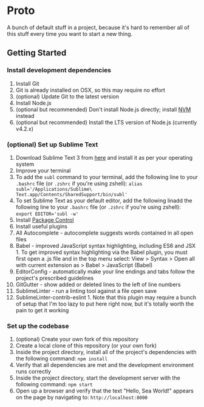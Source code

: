 # Proto

A bunch of default stuff in a project, because it's hard to remember all of this stuff every time you want to start a new thing.

## Getting Started

### Install development dependencies
1. Install Git
  1. Git is already installed on OSX, so this may require no effort
  1. (optional) Update Git to the latest version
1. Install Node.js
  1. (optional but recommended) Don't install Node.js directly; install [NVM](https://github.com/creationix/nvm) instead
  1. (optional but recommended) Install the LTS version of Node.js (currently v4.2.x)

### (optional) Set up Sublime Text
1. Download Sublime Text 3 from [here](http://www.sublimetext.com/3) and install it as per your operating system
1. Improve your terminal
  1. To add the `subl` command to your terminal, add the following line to your `.bashrc` file (or `.zshrc` if you're using zshell):
    `alias subl='/Applications/Sublime\ Text.app/Contents/SharedSupport/bin/subl'`
  1. To set Sublime Text as your default editor, add the following linadd the following line to your `.bashrc` file (or `.zshrc` if you're using zshell):
    `export EDITOR='subl -w'`
1. Install [Package Control](https://packagecontrol.io/installation)
1. Install useful plugins
  1. All Autocomplete - autocomplete suggests words contained in all open files
  1. Babel - improved JavaScript syntax highlighting, including ES6 and JSX
    1. To get improved syntax highlighting via the Babel plugin, you must first open a .js file and in the top menu select: View > Syntax > Open all with current extension as > Babel > JavaScript (Babel)
  1. EditorConfig - automatically make your line endings and tabs follow the project's prescribed guidelines
  1. GitGutter - show added or deleted lines to the left of line numbers
  1. SublimeLinter - run a linting tool against a file open save
  1. SublimeLinter-contrib-eslint
    1. Note that this plugin may require a bunch of setup that I'm too lazy to put here right now, but it's totally worth the pain to get it working

### Set up the codebase
1. (optional) Create your own fork of this repository
1. Create a local clone of this repository (or your own fork)
1. Inside the project directory, install all of the project's dependencies with the following command:
  `npm install`
1. Verify that all dependencies are met and the development environment runs correctly
  1. Inside the project directory, start the development server with the following command:
    `npm start`
  1. Open up a browser and verify that the text "Hello, Sea World!" appears on the page by navigating to:
    `http://localhost:8000`
